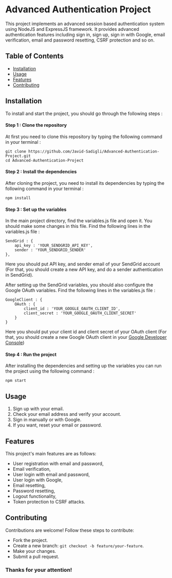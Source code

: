# Advanced Authentication Project 
This project implements an advanced session based authentication system using NodeJS and ExpressJS framework. It provides advanced authentication features including sign in, sign up, sign in with Google, email verification, email and password resetting, CSRF protection and so on. 

## Table of Contents
* [Installation](#installation)
* [Usage](#usage)
* [Features](#features)
* [Contributing](#contributing)


## Installation 
To install and start the project, you should go through the following steps : 

#### Step 1 : Clone the repository 
At first you need to clone this repository by typing the following command in your terminal : 
``` 
git clone https://github.com/Javid-Sadigli/Advanced-Authentication-Project.git
cd Advanced-Authentication-Project
```

#### Step 2 : Install the dependencies
After cloning the project, you need to install its dependencies by typing the following command in your terminal : 
```
npm install
```

#### Step 3 : Set up the variables
In the main project directory, find the variables.js file and open it. You should make some changes in this file. Find the following lines in the variables.js file : 
```
SendGrid : {
    api_key : 'YOUR_SENDGRID_API_KEY', 
    sender : 'YOUR_SENDGRID_SENDER'
}, 
```
Here you should put API key, and sender email of your SendGrid account (For that, you should create a new API key, and do a sender authentication in SendGrid).<br>

After setting up the SendGrid variables, you should also configure the Google OAuth variables. Find the following lines in the variables.js file : 
```
GoogleClient : {
    OAuth : {
        client_id : 'YOUR_GOOGLE_OAUTH_CLIENT_ID', 
        client_secret : 'YOUR_GOOGLE_OAUTH_CLIENT_SECRET'
    }
}
```
Here you should put your client id and client secret of your OAuth client (For that, you should create a new Google OAuth client in your <a href="https://console.cloud.google.com/cloud-resource-manager">Google Developer Console</a>)

#### Step 4 : Run the project
After installing the dependencies and setting up the variables you can run the project using the following command : 
```
npm start
```

## Usage 
1. Sign up with your email.
2. Check your email address and verify your account.
3. Sign in manually or with Google. 
4. If you want, reset your email or password. 

## Features 
This project's main features are as follows: 
* User registration with email and password, 
* Email verification, 
* User login with email and password, 
* User login with Google, 
* Email resetting, 
* Password resetting, 
* Logout functionality, 
* Token protection to CSRF attacks. 

## Contributing 
Contributions are welcome! Follow these steps to contribute:
* Fork the project.
* Create a new branch: `git checkout -b feature/your-feature`.
* Make your changes.
* Submit a pull request.

### Thanks for your attention! 